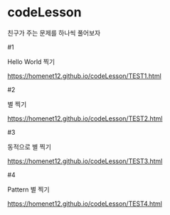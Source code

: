 # codeLesson

친구가 주는 문제를 하나씩 풀어보자



#1

Hello World 찍기

<a href="https://homenet12.github.io/codeLesson/TEST1.html">https://homenet12.github.io/codeLesson/TEST1.html</a>

#2 

별 찍기

<a href="https://homenet12.github.io/codeLesson/TEST2.html">https://homenet12.github.io/codeLesson/TEST2.html</a>

#3

동적으로 별 찍기

<a href="https://homenet12.github.io/codeLesson/TEST3.html">https://homenet12.github.io/codeLesson/TEST3.html</a>

#4

Pattern 별 찍기

<a href="https://homenet12.github.io/codeLesson/TEST4.html">https://homenet12.github.io/codeLesson/TEST4.html</a>

